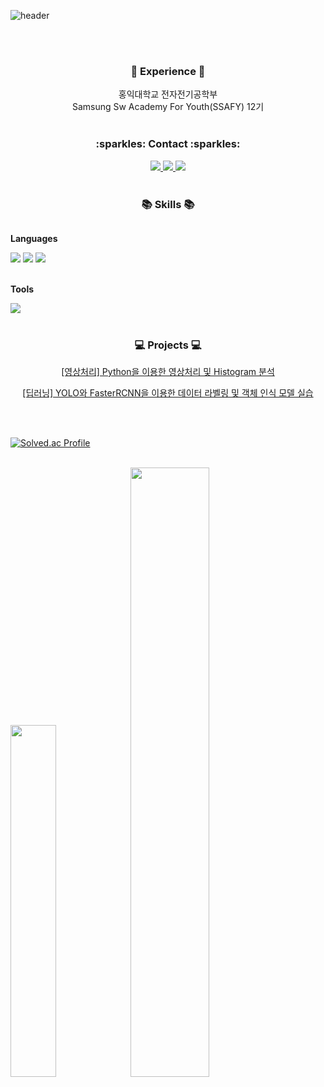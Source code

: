![header](https://capsule-render.vercel.app/api?type=venom&color=auto&text=About+Yujin&animation=fadeIn&height=150&align="center")

<br><br>
<h3 align="center">🌟 Experience 🌟</h3>

<div align="center">
    홍익대학교 전자전기공학부
    <br> Samsung Sw Academy For Youth(SSAFY) 12기
</div>
<br>
<h3 align="center"> :sparkles: Contact :sparkles:</h3>

<div align = "center">
        <a href="https://www.instagram.com/imew_uzin/" target="_blank">
        <img src="https://img.shields.io/badge/Instagram-ff69b4?style=square&logo=Instagram&logoColor=white">
        </a>
        <a href="mailto:erin456852@gmail.com" target="_blank">
<img src="https://img.shields.io/badge/Gmail-EA4335.svg?style=square&logo=Gmail&logoColor=white"/>
<a href="mailto:erin90523@naver.com" target="_blank">
<img src="https://img.shields.io/badge/Naver-03C75A.svg?style=square&logo=Naver&logoColor=white"/>
</div>
</a>
</a>

<br>
<h3 align="center">📚 Skills 📚</h3>
<div style="display:flex; flex-direction:column; align-items:flex-start;">
    <!-- Languages -->
    <p align="center"><strong>Languages</strong></p>
    <div align="center">
        <img src="https://img.shields.io/badge/Java-007396?style=square&logo=Java&logoColor=white"> 
        <img src="https://img.shields.io/badge/-A8B9CC?style=square&logo=C&logoColor=white">
        <img src="https://img.shields.io/badge/python-3776AB?style=square&logo=python&logoColor=white"> 
    </div>
    <br>
    <!-- Tools -->
    <p align="center"><strong>Tools</strong></p>
    <div align="center">
        <img src="https://img.shields.io/badge/Git-F05032?style=square&logo=Git&logoColor=white">
</div><br>
</div>
<h3 align="center"> 💻 Projects 💻</h3>

<div align="center">

[[영상처리] Python을 이용한 영상처리 및 Histogram 분석](https://github.com/imewuzin/project/blob/master/ImageProcessing.pdf)

[[딥러닝] YOLO와 FasterRCNN을 이용한 데이터 라벨링 및 객체 인식 모델 실습](https://github.com/imewuzin/project/blob/master/DeepLearning_YOLO%26FasterRCNN.pdf)

</div>

<br>
<br>

[![Solved.ac Profile](http://mazassumnida.wtf/api/v2/generate_badge?boj=erin523)](https://solved.ac/erin523/)

<br>
<img src="https://github-readme-stats.vercel.app/api/top-langs/?username=imewuzin&layout=donut&show_icons=true&hide_border=true&bg_color=FFFFF&icon_color=DDDDFF&text_color=2F4F4F&title_color=DDBBDD&count_private=true&exclude_repo=Face-Transfer-Application" width=38% /><img src="https://github-readme-stats.vercel.app/api?username=imewuzin&show_icons=true&theme=buefy&hide_border=true&bg_color=FFFFF&icon_color=DDDDFF&text_color=2F4F4F&title_color=BBBBDD&count_private=true" width=50% />


